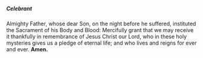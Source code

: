 ##### Celebrant
Almighty Father, whose dear Son, on the night before he
suffered, instituted the Sacrament of his Body and Blood:
Mercifully grant that we may receive it thankfully in
remembrance of Jesus Christ our Lord, who in these holy
mysteries gives us a pledge of eternal life; and who lives and
reigns for ever and ever. **Amen.**
